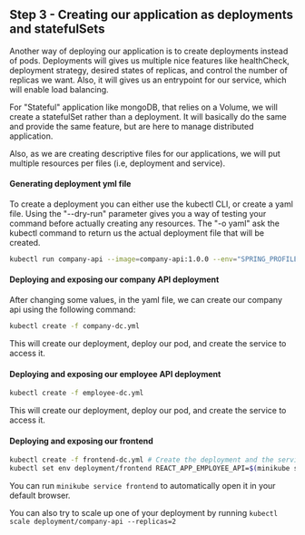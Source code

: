 ## Step 3 - Creating our application as deployments and statefulSets

Another way of deploying our application is to create deployments instead of pods. Deployments will gives us multiple nice features like healthCheck, deployment strategy, desired states of replicas, and control the number of replicas we want. Also, it will gives us an entrypoint for our service, which will enable load balancing.

For "Stateful" application like mongoDB, that relies on a Volume, we will create a statefulSet rather than a deployment. It will basically do the same and provide the same feature, but are here to manage distributed application.

Also, as we are creating descriptive files for our applications, we will put multiple resources per files (i.e, deployment and service).

#### Generating deployment yml file

To create a deployment you can either use the kubectl CLI, or create a yaml file. Using the "--dry-run" parameter gives you a way of testing your command before actually creating any resources. The "-o yaml" ask the kubectl command to return us the actual deployment file that will be created.

```bash
kubectl run company-api --image=company-api:1.0.0 --env="SPRING_PROFILES_ACTIVE=minikube" --env="MONGODB_HOST=mongo-0" -l env=localkube,app=company-api --replicas=1 --dry-run -o yaml >> mydeployment.yml
```

#### Deploying and exposing our company API deployment

After changing some values, in the yaml file, we can create our company api using the following command:

```bash
kubectl create -f company-dc.yml
```

This will create our deployment, deploy our pod, and create the service to access it.


#### Deploying and exposing our employee API deployment

```bash
kubectl create -f employee-dc.yml
```

This will create our deployment, deploy our pod, and create the service to access it.

#### Deploying and exposing our frontend

```bash
kubectl create -f frontend-dc.yml # Create the deployment and the service
kubectl set env deployment/frontend REACT_APP_EMPLOYEE_API=$(minikube service employee-api --url) REACT_APP_COMPANY_API=$(minikube service company-api --url) # Patch the deployment to add environment variables to access our APIs
```

You can run `minikube service frontend` to automatically open it in your default browser.

You can also try to scale up one of your deployment by running `kubectl scale deployment/company-api --replicas=2`